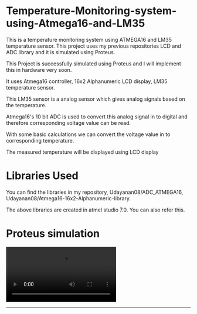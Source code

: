 # Temperature-Monitoring-system-using-Atmega16-and-LM35
This is a temperature monitoring system using ATMEGA16 and LM35 temperature sensor. This project uses my previous repositories LCD and ADC library and it is simulated using Proteus.

This Project is successfully simulated using Proteus and I will implement this in hardware very soon.

It uses
  Atmega16 controller,
  16x2 Alphanumeric LCD display,
  LM35 temperature sensor.
  
This LM35 sensor is a analog sensor which gives analog signals based on the temperature.

Atmega16's 10 bit ADC is used to convert this analog signal in to digital and therefore corresponding voltage value can be read.

With some basic calculations we can convert the voltage value in to corresponding temperature.

The measured temperature will be displayed using LCD display
# Libraries Used
You can find the libraries in my repository,
  Udayanan08/ADC_ATMEGA16,
  Udayanan08/Atmega16-16x2-Alphanumeric-library.
  
The above libraries are created in atmel studio 7.0. You can also refer this.


# Proteus simulation
![Proteus simuatioin](https://github.com/Udayanan08/Temperature-Monitoring-system-using-Atmega16-and-LM35/blob/master/proteus_simulation.mp4)



___________________________________________________________________________________________________________________________________________
